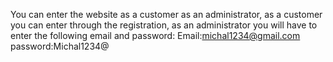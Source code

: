You can enter the website as a customer as an administrator, as a customer you can enter through the registration, as an administrator you will have to enter the following email and password:
Email:michal1234@gmail.com
password:Michal1234@
